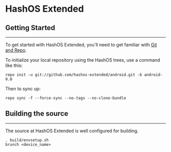 HashOS Extended
===========

## Getting Started ##
------------------

To get started with HashOS Extended, you'll need to get
familiar with [Git and Repo](http://source.android.com/source/using-repo.html).

To initialize your local repository using the HashOS trees, use a command like this:

    repo init -u git://github.com/hashos-extended/android.git -b android-9.0
	
Then to sync up:

    repo sync -f --force-sync --no-tags --no-clone-bundle
	
## Building the source ##
------------------

The source at HashOS Extended is well configured for building.

    . build/envsetup.sh
	brunch <device_name>
